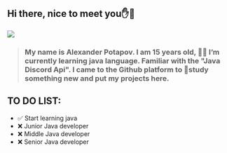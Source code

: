 ## Hi there, nice to meet you✋👋
![](https://i.imgur.com/xCuXCOE.jpg)

> ### My name is Alexander Potapov. I am 15 years old, 👨‍💻 I’m currently learning java language. Familiar with the "Java Discord Api". I came to the Github platform to 🧠study something new and put my projects here.

 ## TO DO LIST:
 - ✅ Start learning java
 - ❌ Junior Java developer
 - ❌ Middle Java developer
 - ❌ Senior Java developer
